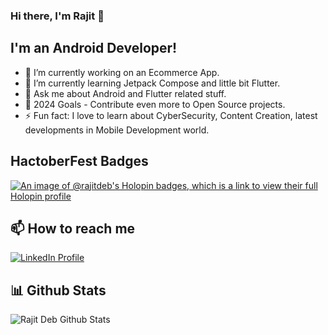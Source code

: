 ### Hi there, I'm Rajit 👋

## I'm an Android Developer!
- 🔭 I’m currently working on an Ecommerce App.
- 🌱 I’m currently learning Jetpack Compose and little bit Flutter.
- 💬 Ask me about Android and Flutter related stuff.
- 🥅 2024 Goals - Contribute even more to Open Source projects.
- ⚡ Fun fact: I love to learn about CyberSecurity, Content Creation, latest developments in Mobile Development world.

## HactoberFest Badges
[![An image of @rajitdeb's Holopin badges, which is a link to view their full Holopin profile](https://holopin.me/rajitdeb)](https://holopin.io/@rajitdeb)

## 📫 How to reach me
[![LinkedIn Profile](https://img.shields.io/badge/LinkedIn-0077B5?style=for-the-badge&logo=linkedin&logoColor=white)](https://www.linkedin.com/in/imrajit/)

## 📊 Github Stats
<img align="left" alt="Rajit Deb Github Stats" src="https://github-readme-stats.vercel.app/api?username=rajitdeb&count_private=true&show_icons=true&hide_border=true" />

[1]: https://www.linkedin.com/in/imrajit/
